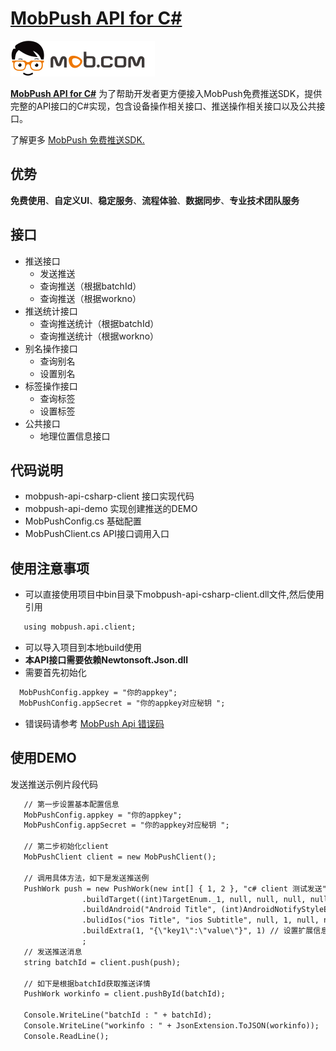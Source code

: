 # [MobPush API for C#](http://wiki.mob.com/mobpush-rest-api-接口文档/)

![image](https://github.com/MOBX/MOB-SMS-WEBAPI/blob/master/doc/images/logo.png)

**[MobPush API for C#](http://wiki.mob.com/mobpush-rest-api-接口文档/)** 
为了帮助开发者更方便接入MobPush免费推送SDK，提供完整的API接口的C#实现，包含设备操作相关接口、推送操作相关接口以及公共接口。

了解更多 [MobPush 免费推送SDK.](http://mobpush.mob.com)


## 优势

**免费使用**、**自定义UI**、**稳定服务**、**流程体验**、**数据同步**、**专业技术团队服务**

## 接口
* 推送接口
	* 发送推送
	* 查询推送（根据batchId）
	* 查询推送（根据workno）
* 推送统计接口
	* 查询推送统计（根据batchId）
	* 查询推送统计（根据workno）
* 别名操作接口
	* 查询别名
	* 设置别名
* 标签操作接口
	* 查询标签
	* 设置标签
* 公共接口
	* 地理位置信息接口	

## 代码说明
* mobpush-api-csharp-client 接口实现代码
* mobpush-api-demo 实现创建推送的DEMO
* MobPushConfig.cs 基础配置
* MobPushClient.cs API接口调用入口

 
## 使用注意事项
* 可以直接使用项目中bin目录下mobpush-api-csharp-client.dll文件,然后使用引用
```xml
   using mobpush.api.client;
```
* 可以导入项目到本地build使用
* **本API接口需要依赖Newtonsoft.Json.dll**
* 需要首先初始化
 ```xml
   MobPushConfig.appkey = "你的appkey";
   MobPushConfig.appSecret = "你的appkey对应秘钥 ";
 ```
* 错误码请参考 
  [MobPush Api 错误码](http://wiki.mob.com/mobpush-rest-api-接口文档/#map-6)

## 使用DEMO 

发送推送示例片段代码

```xml    
   // 第一步设置基本配置信息 
   MobPushConfig.appkey = "你的appkey";
   MobPushConfig.appSecret = "你的appkey对应秘钥 ";
        
   // 第二步初始化client
   MobPushClient client = new MobPushClient();

   // 调用具体方法，如下是发送推送例
   PushWork push = new PushWork(new int[] { 1, 2 }, "c# client 测试发送", (int)PushTypeEnum.notify) //初始化基础信息
                .buildTarget((int)TargetEnum._1, null, null, null, null, null)  // 设置推送范围
                .buildAndroid("Android Title", (int)AndroidNotifyStyleEnum.normal, null, true, true, true) //定制android样式
                .bulidIos("ios Title", "ios Subtitle", null, 1, null, null, null, null) //定制ios设置
                .buildExtra(1, "{\"key1\":\"value\"}", 1) // 设置扩展信息
                ; 
   // 发送推送消息
   string batchId = client.push(push);
    
   // 如下是根据batchId获取推送详情
   PushWork workinfo = client.pushById(batchId);

   Console.WriteLine("batchId : " + batchId);
   Console.WriteLine("workinfo : " + JsonExtension.ToJSON(workinfo));
   Console.ReadLine();

 
```